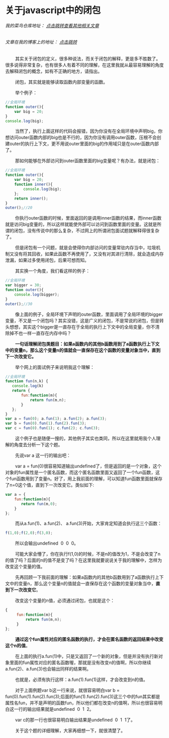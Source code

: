 # 关于javascript中的闭包
###### 我的菜鸟仓库地址： [点击跳转查看其他相关文章](https://github.com/ershing/RookieAngle "菜鸟仓库")
###### 文章在我的博客上的地址： [点击跳转](http://www.ershing.cn/javascript-closure/ "点击我")

        其实关于闭包的定义，很多种说法，而关于闭包的解释，更是多不胜数了。很多说得非常复杂，也有很多人有着不同的理解，在这里我就从最容易理解的角度去解释闭包的概念，如有不正确的地方，请指出。

        闭包，其实就是能够读取函数内部变量的函数。

        举个例子：
```javascript
//全局环境
function outer(){
    var big = 20;
}
console.log(big);
```
        当然了，执行上面这样的代码会报错，因为你没有在全局环境中声明big，你想访问outer函数内部的big也是不行的，因为你没有调用outer函数，压根不会创建outer的执行上下文，更不用说outer里面的big的作用域只是在outer函数内部了。

        那如何能够在外部访问到outer函数里面的big变量呢？有办法，就是闭包：
```javascript
//全局环境
function outer(){
    var big = 20;
    function inner(){
        console.log(big);
    };
    return inner();
}
outer();//20
```
        你执行outer函数的时候，里面返回的是调用inner函数的结果，而inner函数就是访问big变量的，所以这样就能使外部可以访问到函数里面的变量。这就是所谓的闭包，没有传说中的那么复杂，不过网上的所谓闭包面试题就解释得很复杂了。

        但是闭包有一个问题，就是会使得你内部访问的变量常驻内存当中，垃圾机制又没有将其回收，如果此函数不再使用了，又没有对其进行清除，就会造成内存泄漏，如果过多使用闭包，后果可想而知。

        其实换一个角度，我们看这样的例子：
```javascript
//全局环境
var bigger = 30;
function outer(){
    console.log(bigger);
}
outer();//30
```
        像上面的例子，全局环境下声明的outer函数，里面调用了全局环境的bigger变量，不又是一个闭包吗？其实没错，这是广义的闭包，不是常说的闭包，但是转头想想，其实这个bigger是一直存在于全局的执行上下文中的全局变量，你不清除掉不也一样一直存在内存中吗？

        **一句话理解闭包类题目：如果a函数内的其他b函数用到了a函数执行上下文中的变量n，那么这个变量n的值就会一直保存在这个函数的变量对象当中，直到下一次改变它。**

        举个网上的面试例子来说明我这个理解：
```javascript
//全局环境
function fun(n,k) {
   console.log(k)
   return {
       fun:function(m){
           return fun(m,n);
       }
   };
}
var a = fun(0); a.fun(1); a.fun(2); a.fun(3);
var b = fun(0).fun(1).fun(2).fun(3);
var c = fun(0).fun(1); c.fun(2); c.fun(3);
```
        这个例子也是随便一搜的，其他例子其实也类同，所以在这里就用我个人理解的角度去分析一下这个题。

        先说var a 这一行的输出吧：

        var a = fun(0)很容易知道输出undefined了，但是返回的是一个对象，这个对象的fun属性是一个匿名函数，而这个匿名函数里面又返回了一个fun函数，这个fun函数用到了变量n。好了，用上我前面的理解，可以知道fun函数里面就保存了n=0这个值，直到下一次改变它。类似如下:
```javascript
var a = {
    fun:function(m){
       return fun(m,0);
    }
};
```
        而从a.fun(1)、a.fun(2)、 a.fun(3)开始，大家肯定知道会执行这三个函数：
```javascript
f(1,0);f(2,0);f(3,0);
```
        所以会输出undefined  0  0  0。

        可能大家会懵了，你在执行f(1,0)的时候，不是n的值改为1，不是会改变了n的值了吗？后面的n的值不是变了吗？在这里我就要说说关于我的理解中，怎样为改变这个变量的值。

        先再回顾一下我前面的理解：如果a函数内的其他b函数用到了a函数执行上下文中的变量n，那么这个变量n的值就会一直保存在这个函数的变量对象当中，**直到下一次改变它**。

        改变这个变量的n值，必须通过闭包，也就是这个：
```javascript
{
     fun:function(m){
         return fun(m,n);
     }
};
```
        **通过这个fun属性对应的匿名函数的执行，才会在匿名函数的返回结果中改变这个n的值**。

        在上面的执行a.fun(1)中，只是又返回了一个新的对象，但是并没有执行新对象里面的fun属性对应的匿名函数喔，那就是没有改变n的值啊，所以你继续a.fun(2)、a.fun(3)也会输出同样的结果啊。

        也就是，必须有执行这样：a.fun(1).fun(1)这样，才会改变到n的值。

        对于上面例题var b这一行来说，就很容易明白var b = fun(0).fun(1).fun(2).fun(3);后面的fun(1).fun(2).fun(3)这三个中的fun其实都是属性名fun，并不是声明的函数fun，所以他们都在改变n的值啊，所以也很容易明白这一行的输出结果就是undefined  0  1  2。

        var c的那一行也很容易明白输出结果是undefined  0  1  1了。

        关于这个题的详细理解，大家再细想一下，就很清楚了。

 
